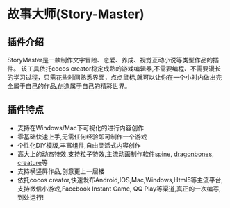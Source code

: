 # 故事大师(Story-Master)
## 插件介绍
StoryMaster是一款制作文字冒险、恋爱、养成、视觉互动小说等类型作品的插件。 该工具依托cocos creator稳定成熟的游戏编辑器,不需要编程、不需要漫长的学习过程，只需花些时间熟悉界面，点点鼠标,就可以让你在一个小时内做出完全属于自己的作品,创造属于自己的精彩世界。

## 插件特点

- 支持在Windows/Mac下可视化的进行内容创作
- 零基础快速上手,无需任何经验即可制作一个游戏
- 个性化DIY模版,丰富组件,自由灵活式内容创作
- 高大上的动态特效,支持粒子特效,主流动画制作软件[spine](http://zh.esotericsoftware.com/), [dragonbones](http://dragonbones.com/cn/index.html), [creature](http://creature.kestrelmoon.com/)等
- 支持横竖屏作品,创意更上一层楼
- 依托cocos creator,快速发布Android,IOS,Mac,Windows,Html5等主流平台,支持微信小游戏,Facebook Instant Game, QQ Play等渠道,真正的一次编写,到处运行!
